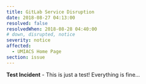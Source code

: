 ```yaml
---
title: GitLab Service Disruption
date: 2018-08-27 04:13:00
resolved: false
resolvedWhen: 2018-08-28 04:40:00
# down, disrupted, notice
severity: notice
affected:
  - UMIACS Home Page
section: issue
---
```


**Test Incident** - This is just a test! Everything is fine...

